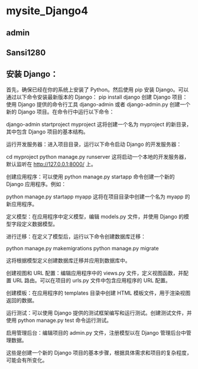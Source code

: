 # mysite_Django4

## admin
## Sansi1280


##  安装 Django：
首先，确保已经在你的系统上安装了 Python。然后使用 pip 安装 Django。可以通过以下命令安装最新版本的 Django：
pip install django
创建 Django 项目：使用 Django 提供的命令行工具 django-admin 或者 django-admin.py 创建一个新的 Django 项目。在命令行中运行以下命令：

django-admin startproject myproject
这将创建一个名为 myproject 的新目录，其中包含 Django 项目的基本结构。

运行开发服务器：进入项目目录，运行以下命令启动 Django 的开发服务器：

cd myproject
python manage.py runserver
这将启动一个本地的开发服务器，默认监听在 http://127.0.0.1:8000/ 上。

创建应用程序：可以使用 python manage.py startapp 命令创建一个新的 Django 应用程序。例如：

python manage.py startapp myapp
这将在项目目录中创建一个名为 myapp 的新应用程序。

定义模型：在应用程序中定义模型，编辑 models.py 文件，并使用 Django 的模型字段定义数据模型。

进行迁移：在定义了模型后，运行以下命令创建数据库迁移：


python manage.py makemigrations
python manage.py migrate

这将根据模型定义创建数据库迁移并应用到数据库中。

创建视图和 URL 配置：编辑应用程序中的 views.py 文件，定义视图函数，并配置 URL 路由。可以在项目的 urls.py 文件中包含应用程序的 URL 配置。

创建模板：在应用程序的 templates 目录中创建 HTML 模板文件，用于渲染视图返回的数据。

运行测试：可以使用 Django 提供的测试框架编写和运行测试。创建测试文件，并使用 python manage.py test 命令运行测试。

启用管理后台：编辑项目的 admin.py 文件，注册模型以在 Django 管理后台中管理数据。

这些是创建一个新的 Django 项目的基本步骤，根据具体需求和项目的复杂程度，可能会有所变化。
